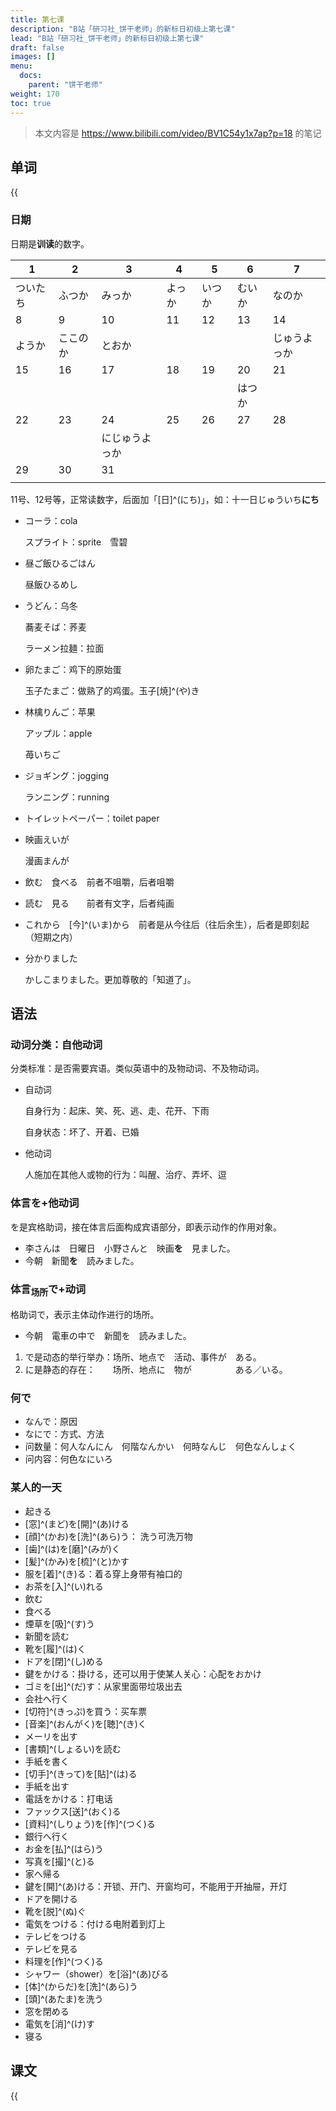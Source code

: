```yaml
---
title: 第七课
description: "B站「研习社_饼干老师」的新标日初级上第七课"
lead: "B站「研习社_饼干老师」的新标日初级上第七课"
draft: false
images: []
menu:
  docs:
    parent: "饼干老师"
weight: 170
toc: true
---
```


> 本文内容是 https://www.bilibili.com/video/BV1C54y1x7ap?p=18 的笔记

## 单词

{{<audio src="https://tellyouwhat-static-1251995834.cos.ap-chongqing.myqcloud.com/audios/cs_danci/07第七课.mp3">}}

### 日期

日期是**训读**的数字。

| 1        | 2        | 3              | 4      | 5      | 6      | 7            |
| -------- | -------- | -------------- | ------ | ------ | ------ | ------------ |
| ついたち | ふつか   | みっか         | よっか | いつか | むいか | なのか       |
| 8        | 9        | 10             | 11     | 12     | 13     | 14           |
| ようか   | ここのか | とおか         |        |        |        | じゅうよっか |
| 15       | 16       | 17             | 18     | 19     | 20     | 21           |
|          |          |                |        |        | はつか |              |
| 22       | 23       | 24             | 25     | 26     | 27     | 28           |
|          |          | にじゅうよっか |        |        |        |              |
| 29       | 30       | 31             |        |        |        |              |
|          |          |                |        |        |        |              |

11号、12号等，正常读数字，后面加「[日]^(にち)」，如：十一日じゅういち**にち**

- コーラ：cola

  スプライト：sprite　雪碧

- 昼ご飯ひるごはん

  昼飯ひるめし

- うどん：乌冬

  蕎麦そば：荞麦

  ラーメン拉麺：拉面

- 卵たまご：鸡下的原始蛋

  玉子たまご：做熟了的鸡蛋。玉子[焼]^(や)き

- 林檎りんご：苹果

  アップル：apple

  苺いちご

- ジョギング：jogging

  ランニング：running

- トイレットペーパー：toilet paper

- 映画えいが

  漫画まんが

- 飲む　食べる　前者不咀嚼，后者咀嚼

- 読む　見る　　前者有文字，后者纯画

- これから　[今]^(いま)から　前者是从今往后（往后余生），后者是即刻起（短期之内）

- 分かりました

  かしこまりました。更加尊敬的「知道了」。


## 语法

### 动词分类：自他动词

分类标准：是否需要宾语。类似英语中的及物动词、不及物动词。

- 自动词

  自身行为：起床、笑、死、逃、走、花开、下雨

  自身状态：坏了、开着、已婚

- 他动词

  人施加在其他人或物的行为：叫醒、治疗、弄坏、逗

### 体言を+他动词

を是宾格助词，接在体言后面构成宾语部分，即表示动作的作用对象。

- 李さんは　日曜日　小野さんと　映画**を**　見ました。
- 今朝　新聞**を**　読みました。

### 体言<sub>场所</sub>で+动词

格助词で，表示主体动作进行的场所。

- 今朝　電車の中で　新聞を　読みました。

1. で是动态的举行举办：场所、地点で　活动、事件が　ある。
2. に是静态的存在：　　场所、地点に　物が　　　　　ある／いる。

### 何で

- なんで：原因
- なにで：方式、方法
- 问数量：何人なんにん　何階なんかい　何時なんじ　何色なんしょく
- 问内容：何色なにいろ

### 某人的一天

- 起きる
- [窓]^(まど)を[開]^(あ)ける
- [顔]^(かお)を[洗]^(あら)う： 洗う可洗万物
- [歯]^(は)を[磨]^(みが)く
- [髪]^(かみ)を[梳]^(と)かす
- 服を[着]^(き)る：着る穿上身带有袖口的
- お茶を[入]^(い)れる
- 飲む
- 食べる
- 煙草を[吸]^(す)う
- 新聞を読む
- 靴を[履]^(は)く
- ドアを[閉]^(し)める
- 鍵をかける：掛ける，还可以用于使某人关心：心配をおかけ
- ゴミを[出]^(だ)す：从家里面带垃圾出去
- 会社へ行く
- [切符]^(きっぷ)を買う：买车票
- [音楽]^(おんがく)を[聴]^(き)く
- メーリを出す
- [書類]^(しょるい)を読む
- 手紙を書く
- [切手]^(きって)を[貼]^(は)る
- 手紙を出す
- 電話をかける：打电话
- ファックス[送]^(おく)る
- [資料]^(しりょう)を[作]^(つく)る
- 銀行へ行く
- お金を[払]^(はら)う
- 写真を[撮]^(と)る
- 家へ帰る
- 鍵を[開]^(あ)ける：开锁、开门、开窗均可，不能用于开抽屉，开灯
- ドアを開ける
- 靴を[脱]^(ぬ)ぐ
- 電気をつける：付ける电附着到灯上
- テレビをつける
- テレビを見る
- 料理を[作]^(つく)る
- シャワー（shower）を[浴]^(あ)びる
- [体]^(からだ)を[洗]^(あら)う
- [頭]^(あたま)を洗う
- 窓を閉める
- 電気を[消]^(け)す
- 寝る

## 课文

{{<audio src="https://tellyouwhat-static-1251995834.cos.ap-chongqing.myqcloud.com/audios/cs_kewen/7-12课 新标日初级课文/Lesson07.mp3">}}
